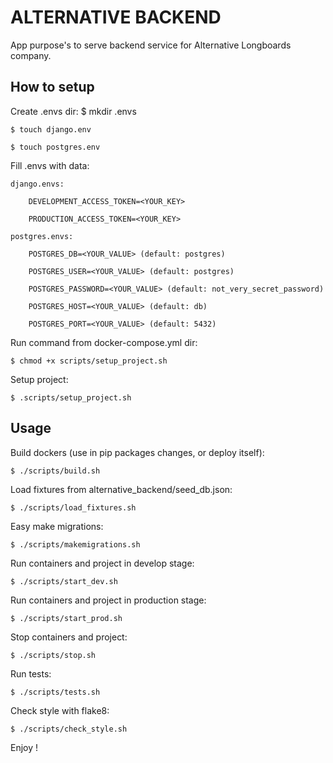 ALTERNATIVE BACKEND
===================

App purpose's to serve backend service for Alternative Longboards company.

How to setup
------------

Create .envs dir:
	$ mkdir .envs

	$ touch django.env

	$ touch postgres.env


Fill .envs with data:

	django.envs:

		DEVELOPMENT_ACCESS_TOKEN=<YOUR_KEY>

		PRODUCTION_ACCESS_TOKEN=<YOUR_KEY>

	postgres.envs:

		POSTGRES_DB=<YOUR_VALUE> (default: postgres)

		POSTGRES_USER=<YOUR_VALUE> (default: postgres)

		POSTGRES_PASSWORD=<YOUR_VALUE> (default: not_very_secret_password)

		POSTGRES_HOST=<YOUR_VALUE> (default: db)

		POSTGRES_PORT=<YOUR_VALUE> (default: 5432)


Run command from docker-compose.yml dir:

	$ chmod +x scripts/setup_project.sh


Setup project:

	$ .scripts/setup_project.sh


Usage
-----

Build dockers (use in pip packages changes, or deploy itself):

	$ ./scripts/build.sh

Load fixtures from alternative_backend/seed_db.json:

	$ ./scripts/load_fixtures.sh

Easy make migrations:

	$ ./scripts/makemigrations.sh

Run containers and project in develop stage:

	$ ./scripts/start_dev.sh

Run containers and project in production stage:

	$ ./scripts/start_prod.sh

Stop containers and project:

	$ ./scripts/stop.sh

Run tests:

	$ ./scripts/tests.sh

Check style with flake8:

	$ ./scripts/check_style.sh


Enjoy !